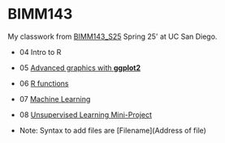# BIMM143
My classwork from [BIMM143_S25](https://bioboot.github.io/bimm143_S25/) Spring 25' at UC San Diego.

- 04 Intro to R 

- 05 [Advanced graphics with **ggplot2**](https://github.com/k-cardenas/Bimm143_github/blob/main/Lab06/lab06.md)

- 06 [R functions](https://github.com/k-cardenas/Bimm143_github/blob/main/Lab06/lab06.md)

- 07 [Machine Learning](https://github.com/k-cardenas/Bimm143_github/blob/main/Lab07/lab07.md)

- 08 [Unsupervised Learning Mini-Project](https://github.com/k-cardenas/Bimm143_github/blob/main/lab08/lab08_mini_project.md)

- Note: Syntax to add files are [Filename](Address of file)
